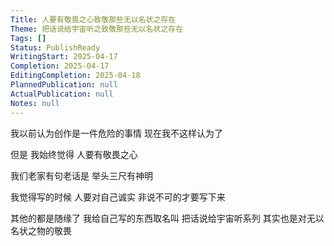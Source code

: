 ```yaml
---
Title: 人要有敬畏之心致敬那些无以名状之存在
Theme: 把话说给宇宙听之致敬那些无以名状之存在
Tags: []
Status: PublishReady
WritingStart: 2025-04-17
Completion: 2025-04-17
EditingCompletion: 2025-04-18
PlannedPublication: null
ActualPublication: null
Notes: null
---
```


我以前认为创作是一件危险的事情
现在我不这样认为了

但是
我始终觉得
人要有敬畏之心

我们老家有句老话是
举头三尺有神明

我觉得写的时候
人要对自己诚实
非说不可的才要写下来

其他的都是随缘了
我给自己写的东西取名叫
把话说给宇宙听系列
其实也是对无以名状之物的敬畏

